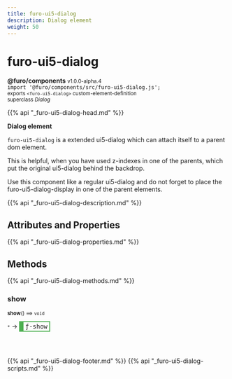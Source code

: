 ```yaml
---
title: furo-ui5-dialog
description: Dialog element
weight: 50
---
```


# furo-ui5-dialog
**@furo/components** <small>v1.0.0-alpha.4</small>
<br>`import '@furo/components/src/furo-ui5-dialog.js';`<small>
<br>exports `<furo-ui5-dialog>` custom-element-definition
<br>superclass *Dialog*</small>

{{% api "_furo-ui5-dialog-head.md" %}}

**Dialog element**

`furo-ui5-dialog` is a extended ui5-dialog which can attach itself to a parent dom element.

This is helpful, when you have used z-indexes in one of the parents, which put the original ui5-dialog behind the backdrop.

Use this component like a regular ui5-dialog and do not forget to place the furo-ui5-dialog-display in one of the parent elements.

{{% api "_furo-ui5-dialog-description.md" %}}


## Attributes and Properties
{{% api "_furo-ui5-dialog-properties.md" %}}




## Methods
{{% api "_furo-ui5-dialog-methods.md" %}}


### **show**
<small>**show**() ⟹ `void`</small>

<small>`*`</small> →
<span  style="border-width:2px 2px 2px 10px; border-style: solid;border-color:  rgb(76, 175, 80);font-family:monospace; padding:2px 4px;">ƒ-show</span>



<br><br>




{{% api "_furo-ui5-dialog-footer.md" %}}
{{% api "_furo-ui5-dialog-scripts.md" %}}
